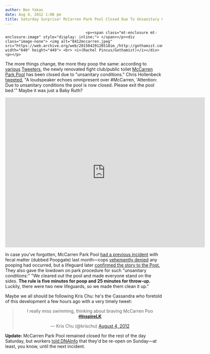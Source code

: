 ```yaml
---
author: Ben Yakas
date: Aug 4, 2012 1:08 pm
title: Saturday Surprise! McCarren Park Pool Closed Due To Unsanitary Conditions
---
```


	
										<p><span class="mt-enclosure mt-enclosure-image" style="display: inline;"> </span></p><div class="image-none"> <img alt="8412mccarren.jpeg" src="https://web.archive.org/web/20150429120518im_/http://gothamist.com/attachments/byakas/8412mccarren.jpeg" width="640" height="449"> <br> <i>(Rachel Pincus/Gothamist)</i></div> <p></p>

<p>The more things change, the more they poop the same: according to <a href="https://web.archive.org/web/20150429120518/https://twitter.com/Just_Dom/status/231793304998658048">various</a> <a href="https://web.archive.org/web/20150429120518/https://twitter.com/DBTH/status/231792698661691393">Tweeters</a>, the newly renovated fight club/public toilet <a href="https://web.archive.org/web/20150429120518/http://gothamist.com/tags/mccarrenparkpool">McCarren Park Pool</a> has been closed due to &quot;unsanitary conditions.&quot; Chris Hollenbeck <a href="https://web.archive.org/web/20150429120518/https://twitter.com/CRHollenbeck/status/231793228742004736">tweeted</a>, &quot;A loudspeaker echoes omnipresent over #McCarren, &apos;Attention: Due to unsanitary conditions the pool is now closed. Please exit the pool bed.&apos;&quot; Maybe it was just a Baby Ruth?</p>

<p><iframe width="640" height="480" src="https://web.archive.org/web/20150429120518if_/http://www.youtube.com/embed/TPxiXGr9nFM" frameborder="0" allowfullscreen></iframe></p>

<p>In case you&apos;ve forgotten, McCarren Park Pool <a href="https://web.archive.org/web/20150429120518/http://gothamist.com/2012/07/09/mccarren_park_pool_evacuated_after.php">had a previous incident</a> with fecal matter (dubbed Poopgate) last month&#x2014;cops <a href="https://web.archive.org/web/20150429120518/http://gothamist.com/2012/07/10/mccarren_pool_poopgate_brooklyn_cop.php">vehemently denied</a> any pooping had occurred, but a lifeguard later <a href="https://web.archive.org/web/20150429120518/http://gothamist.com/2012/07/15/mccarren_park_pool_lifeguard.php">confirmed the story to the Post.</a> They also gave the lowdown on park procedure for such &quot;unsanitary conditions:&quot; &quot;We cleared out the pool and made everyone stand on the sides. <strong>The rule is five minutes for poop and 25 minutes for throw-up.</strong> Luckily, there were two new lifeguards, so we made them clean it up.&quot;</p>

<p>Maybe we all should be following Kris Chu: he&apos;s the Cassandra who foretold of this development a few hours ago with a very timely tweet:</p>

<center><blockquote class="twitter-tweet"><p>I really miss swimming, thinking about braving McCarren Poo <a href="https://web.archive.org/web/20150429120518/https://twitter.com/search/%23InspireLK"><s>#</s><b>InspireLK</b></a></p>&#x2014; Kris Chu (@krischu) <a href="https://web.archive.org/web/20150429120518/https://twitter.com/krischu/status/231782359983337472" data-datetime="2012-08-04T16:03:15+00:00">August 4, 2012</a></blockquote>
<script src="//web.archive.org/web/20150429120518js_/http://platform.twitter.com/widgets.js" charset="utf-8"></script></center>

<p><strong>Update:</strong> McCarren Park Pool remained closed for the rest of the day Saturday, but workers <a href="https://web.archive.org/web/20150429120518/http://www.dnainfo.com/new-york/20120804/greenpoint/mccarren-pool-abruptly-closes-saturday">told DNAInfo</a> that they&apos;d be re-open on Sunday&#x2014;at least, you know, until the next incident.</p>					
										
									
				